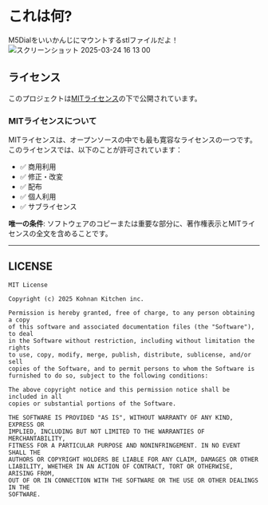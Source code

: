 # これは何?
M5Dialをいいかんじにマウントするstlファイルだよ！
![スクリーンショット 2025-03-24 16 13 00](https://github.com/user-attachments/assets/5c28c65e-d741-4bb4-a1fb-fcd0a148a1a0)


## ライセンス

このプロジェクトは[MITライセンス](LICENSE)の下で公開されています。

### MITライセンスについて

MITライセンスは、オープンソースの中でも最も寛容なライセンスの一つです。このライセンスでは、以下のことが許可されています：

- ✅ 商用利用
- ✅ 修正・改変
- ✅ 配布
- ✅ 個人利用
- ✅ サブライセンス

**唯一の条件**: 
ソフトウェアのコピーまたは重要な部分に、著作権表示とMITライセンスの全文を含めることです。

---

## LICENSE

```
MIT License

Copyright (c) 2025 Kohnan Kitchen inc.

Permission is hereby granted, free of charge, to any person obtaining a copy
of this software and associated documentation files (the "Software"), to deal
in the Software without restriction, including without limitation the rights
to use, copy, modify, merge, publish, distribute, sublicense, and/or sell
copies of the Software, and to permit persons to whom the Software is
furnished to do so, subject to the following conditions:

The above copyright notice and this permission notice shall be included in all
copies or substantial portions of the Software.

THE SOFTWARE IS PROVIDED "AS IS", WITHOUT WARRANTY OF ANY KIND, EXPRESS OR
IMPLIED, INCLUDING BUT NOT LIMITED TO THE WARRANTIES OF MERCHANTABILITY,
FITNESS FOR A PARTICULAR PURPOSE AND NONINFRINGEMENT. IN NO EVENT SHALL THE
AUTHORS OR COPYRIGHT HOLDERS BE LIABLE FOR ANY CLAIM, DAMAGES OR OTHER
LIABILITY, WHETHER IN AN ACTION OF CONTRACT, TORT OR OTHERWISE, ARISING FROM,
OUT OF OR IN CONNECTION WITH THE SOFTWARE OR THE USE OR OTHER DEALINGS IN THE
SOFTWARE.
```
